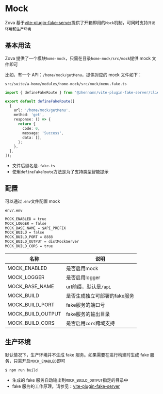 # Mock

Zova 基于[vite-plugin-fake-server](https://github.com/condorheroblog/vite-plugin-fake-server/)提供了开箱即用的`Mock`机制，可同时支持`开发环境`和`生产环境`

## 基本用法

Zova 提供了一个模块`home-mock`，只需在目录`home-mock/src/mock`提供 mock 文件即可

比如，有一个 API：`/home/mock/getMenu`，提供对应的 mock 文件如下：

`src/suite/a-home/modules/home-mock/src/mock/menu.fake.ts`

```typescript
import { defineFakeRoute } from '@zhennann/vite-plugin-fake-server/client';

export default defineFakeRoute([
  {
    url: '/home/mock/getMenu',
    method: 'get',
    response: () => {
      return {
        code: 0,
        message: 'Success',
        data: [],
      };
    },
  },
]);
```

- 文件后缀名是`.fake.ts`
- 使用`defineFakeRoute`方法是为了支持类型智能提示

## 配置

可以通过`.env`文件配置 mock

`env/.env`

```txt
MOCK_ENABLED = true
MOCK_LOGGER = false
MOCK_BASE_NAME = $API_PREFIX
MOCK_BUILD = false
MOCK_BUILD_PORT = 8888
MOCK_BUILD_OUTPUT = distMockServer
MOCK_BUILD_CORS = true
```

| 名称              | 说明                         |
| ----------------- | ---------------------------- |
| MOCK_ENABLED      | 是否启用mock                 |
| MOCK_LOGGER       | 是否启用logger               |
| MOCK_BASE_NAME    | url前缀，默认是`/api`        |
| MOCK_BUILD        | 是否生成独立可部署的fake服务 |
| MOCK_BUILD_PORT   | fake服务的端口号             |
| MOCK_BUILD_OUTPUT | fake服务的输出目录           |
| MOCK_BUILD_CORS   | 是否启用`cors`跨域支持       |

## 生产环境

默认情况下，生产环境并不生成 fake 服务。如果需要在进行构建时生成 fake 服务，只需开启`MOCK_ENABLED`即可

```bash
$ npm run build
```

- 生成的 fake 服务自动输出到`MOCK_BUILD_OUTPUT`指定的目录中
- fake 服务的工作原理，请参见：[vite-plugin-fake-server](https://github.com/condorheroblog/vite-plugin-fake-server/)
